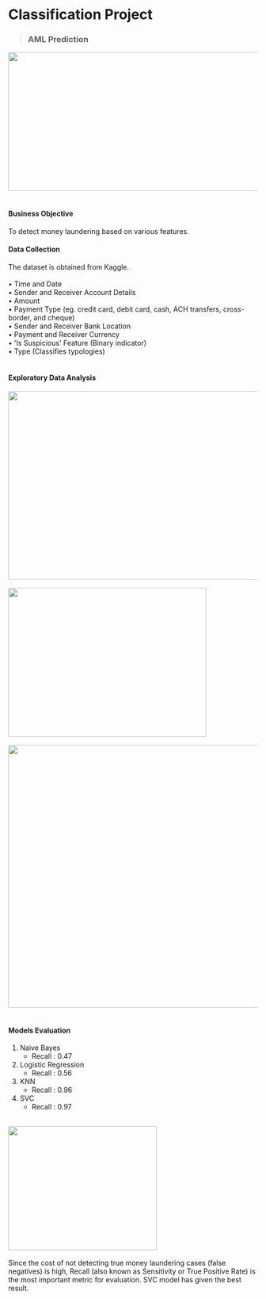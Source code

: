 # Classification Project
>### AML Prediction <br />
<img src="https://github.com/chloecode86/Classification-AML/blob/main/image/AML_image.jpeg" width="600" height="280"> <br /> 
<br /> 
#### Business Objective
To detect money laundering based on various features.
<br /> 
#### Data Collection
The dataset is obtained from Kaggle. <br /> 
<br />
• Time and Date <br />
• Sender and Receiver Account Details <br />
• Amount <br />
• Payment Type (eg. credit card, debit card, cash, ACH transfers, cross-border, and cheque) <br />
• Sender and Receiver Bank Location <br />
• Payment and Receiver Currency <br />
• 'Is Suspicious' Feature (Binary indicator) <br />
• Type (Classifies typologies) <br />
<br />
#### Exploratory Data Analysis
<img src="https://github.com/chloecode86/Classification-AML/blob/main/image/Laundering_type.png" width="650" height="380"> <br /> 
<br />
<img src="https://github.com/chloecode86/Classification-AML/blob/main/image/Payment_type.png" width="400" height="300"> <br /> 
<br /> 
<img src="https://github.com/chloecode86/Classification-AML/blob/main/image/Correlation_matrix.png" width="600" height="530"> <br /> 
<br /> 

#### Models Evaluation
1. Naive Bayes <br />
   - Recall : 0.47 <br />
2. Logistic Regression <br />
   - Recall : 0.56 <br />
3. KNN <br />
   - Recall : 0.96 <br />
4. SVC <br />
   - Recall : 0.97 <br />
 <br />
<img src="https://github.com/chloecode86/Classification-AML/blob/main/image/Confusion_matrix_SVC.png" width="300" height="250"> <br /> 
<br /> 
Since the cost of not detecting true money laundering cases (false negatives) is high, Recall (also known as Sensitivity or True Positive Rate) is the most important metric for evaluation. SVC model has given the best result.
